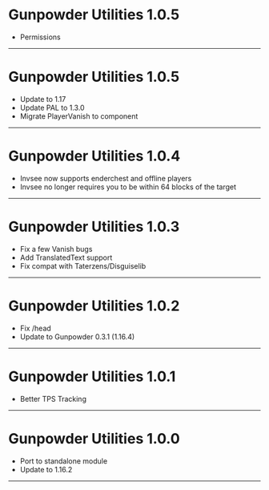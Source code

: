 # Gunpowder Utilities 1.0.5

- Permissions

---

# Gunpowder Utilities 1.0.5

- Update to 1.17
- Update PAL to 1.3.0
- Migrate PlayerVanish to component

---

# Gunpowder Utilities 1.0.4

- Invsee now supports enderchest and offline players
- Invsee no longer requires you to be within 64 blocks of the target

---
# Gunpowder Utilities 1.0.3

- Fix a few Vanish bugs
- Add TranslatedText support
- Fix compat with Taterzens/Disguiselib

---
# Gunpowder Utilities 1.0.2

- Fix /head
- Update to Gunpowder 0.3.1 (1.16.4)

---
# Gunpowder Utilities 1.0.1

- Better TPS Tracking


---
# Gunpowder Utilities 1.0.0

- Port to standalone module
- Update to 1.16.2

---